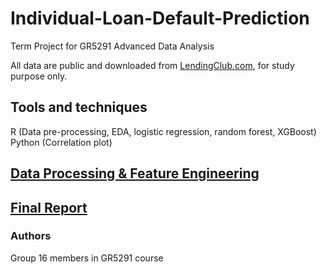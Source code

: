 # Individual-Loan-Default-Prediction
Term Project for GR5291 Advanced Data Analysis

All data are public and downloaded from [LendingClub.com](https://www.lendingclub.com/info/download-data.action), for study purpose only.

## Tools and techniques
R (Data pre-processing, EDA, logistic regression, random forest, XGBoost)  
Python (Correlation  plot)

## [Data Processing & Feature Engineering](https://github.com/yz3380/Individual-Loan-Default-Prediction/blob/master/Data_processing%26Feature_engineering.pdf)  

## [Final Report](https://github.com/yz3380/Individual-Loan-Default-Prediction/blob/master/5291_Project_Report.pdf)  

### Authors
Group 16 members in GR5291 course
